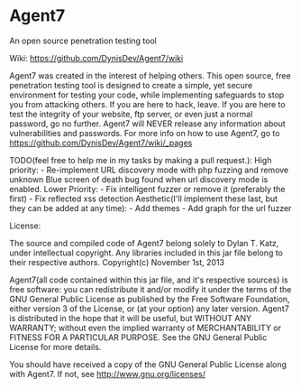 Agent7
======
An open source penetration testing tool

Wiki: https://github.com/DynisDev/Agent7/wiki


Agent7 was created in the interest of helping others. This open source, free penetration testing tool is designed to create a simple, yet secure environment for testing your code, while implementing safeguards to stop you from attacking others. If you are here to hack, leave. If you are here to test the integrity of your website, ftp server, or even just a normal password, go no further. Agent7 will   NEVER release any information about vulnerabilities and passwords.
For more info on how to use Agent7, go to https://github.com/DynisDev/Agent7/wiki/_pages

TODO(feel free to help me in my tasks by making a pull request.):
    High priority:
        - Re-implement URL discovery mode with php fuzzing and remove unknown   Blue screen of death bug found when url discovery mode is enabled.
     Lower Priority:
        - Fix intelligent fuzzer or remove it (preferably the first)
        - Fix reflected xss detection
    Aesthetic(I'll implement these last, but they can be added at any time):
        - Add themes
        - Add graph for the url fuzzer

License:

  The source and compiled code of Agent7 belong solely to Dylan T. Katz, under
  intellectual copyright. Any libraries included in this jar file belong to
  their respective authors. Copyright(c) November 1st, 2013
  
  Agent7(all code contained within this jar file, and it's respective sources)
  is free software: you can redistribute it and/or modify it under the terms of
  the GNU General Public License as published by the Free Software Foundation,
  either version 3 of the License, or (at your option) any later version.
  Agent7 is distributed in the hope that it will be useful, but WITHOUT ANY
  WARRANTY; without even the implied warranty of MERCHANTABILITY or FITNESS FOR
  A PARTICULAR PURPOSE. See the GNU General Public License for more details.
  
  You should have received a copy of the GNU General Public License along with
  Agent7. If not, see http://www.gnu.org/licenses/
